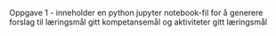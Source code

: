 Oppgave 1 - inneholder en python jupyter notebook-fil for å generere forslag til læringsmål gitt kompetansemål og aktiviteter gitt læringsmål
